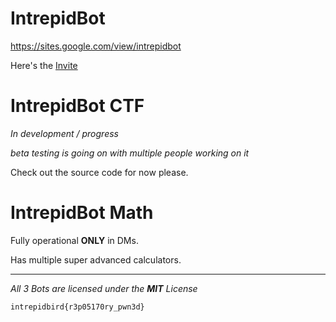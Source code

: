 # IntrepidBot
https://sites.google.com/view/intrepidbot

Here's the [Invite](https://discord.com/api/oauth2/authorize?client_id=842849935434317915&redirect_uri=https%3A%2F%2Fdiscordapp.com%2Foauth2%2Fauthorize%3F%26client_id%3D842849935434317915%26scope%3Dbot&response_type=code&scope=rpc.activities.write%20messages.read%20applications.commands)


# IntrepidBot CTF

*In development / progress*

*beta testing is going on with multiple people working on it*

Check out the source code for now please.

# IntrepidBot Math

Fully operational **ONLY** in DMs.

Has multiple super advanced calculators.

---------------------------------------------------------------------------------------------------------------------------------------------------------------------------------------------------------------------------------------------------
*All 3 Bots are licensed under the **MIT** License*

`intrepidbird{r3p05170ry_pwn3d}`
